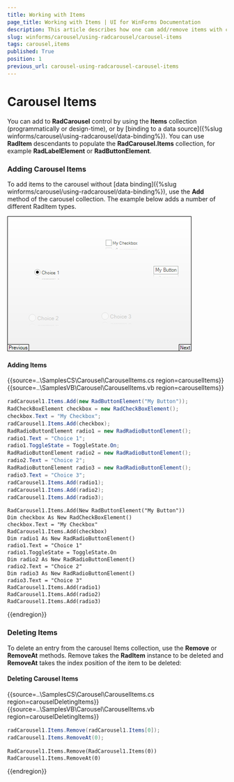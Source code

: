 ```yaml
---
title: Working with Items 
page_title: Working with Items | UI for WinForms Documentation
description: This article describes how one cam add/remove items with code.
slug: winforms/carousel/using-radcarousel/carousel-items
tags: carousel,items
published: True
position: 1
previous_url: carousel-using-radcarousel-carousel-items
---
```


# Carousel Items
 
You can add to __RadCarousel__ control by using the __Items__ collection (programmatically or design-time), or by [binding to a data source]({%slug winforms/carousel/using-radcarousel/data-binding%}). You can use __RadItem__ descendants to populate the __RadCarousel.Items__ collection, for example __RadLabelElement__ or __RadButtonElement__.

### Adding Carousel Items

To add items to the carousel without [data binding]({%slug winforms/carousel/using-radcarousel/data-binding%}), use the __Add__ method of the carousel collection. The example below adds a number of different RadItem types.

![carousel-using-radcorousel-carousel-items 001](images/carousel-using-radcorousel-carousel-items001.png)

#### Adding Items 

{{source=..\SamplesCS\Carousel\CarouselItems.cs region=carouselItems}} 
{{source=..\SamplesVB\Carousel\CarouselItems.vb region=carouselItems}} 

````C#
radCarousel1.Items.Add(new RadButtonElement("My Button"));
RadCheckBoxElement checkbox = new RadCheckBoxElement();
checkbox.Text = "My Checkbox";
radCarousel1.Items.Add(checkbox);
RadRadioButtonElement radio1 = new RadRadioButtonElement();
radio1.Text = "Choice 1";
radio1.ToggleState = ToggleState.On;
RadRadioButtonElement radio2 = new RadRadioButtonElement();
radio2.Text = "Choice 2";
RadRadioButtonElement radio3 = new RadRadioButtonElement();
radio3.Text = "Choice 3";
radCarousel1.Items.Add(radio1);
radCarousel1.Items.Add(radio2);
radCarousel1.Items.Add(radio3);

````
````VB.NET
RadCarousel1.Items.Add(New RadButtonElement("My Button"))
Dim checkbox As New RadCheckBoxElement()
checkbox.Text = "My Checkbox"
RadCarousel1.Items.Add(checkbox)
Dim radio1 As New RadRadioButtonElement()
radio1.Text = "Choice 1"
radio1.ToggleState = ToggleState.On
Dim radio2 As New RadRadioButtonElement()
radio2.Text = "Choice 2"
Dim radio3 As New RadRadioButtonElement()
radio3.Text = "Choice 3"
RadCarousel1.Items.Add(radio1)
RadCarousel1.Items.Add(radio2)
RadCarousel1.Items.Add(radio3)

````

{{endregion}} 
 
### Deleting Items

To delete an entry from the carousel Items collection, use the __Remove__ or __RemoveAt__ methods. Remove takes the __RadItem__ instance to be deleted and __RemoveAt__ takes the index position of the item to be deleted:
        
#### Deleting Carousel Items 

{{source=..\SamplesCS\Carousel\CarouselItems.cs region=carouselDeletingItems}} 
{{source=..\SamplesVB\Carousel\CarouselItems.vb region=carouselDeletingItems}} 

````C#
radCarousel1.Items.Remove(radCarousel1.Items[0]);
radCarousel1.Items.RemoveAt(0);

````
````VB.NET
RadCarousel1.Items.Remove(RadCarousel1.Items(0))
RadCarousel1.Items.RemoveAt(0)

````

{{endregion}} 



